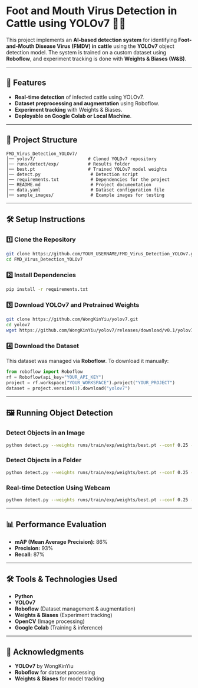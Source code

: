 # Foot and Mouth Virus Detection in Cattle using YOLOv7 🐄🦠  

This project implements an **AI-based detection system** for identifying **Foot-and-Mouth Disease Virus (FMDV) in cattle** using the **YOLOv7** object detection model. The system is trained on a custom dataset using **Roboflow**, and experiment tracking is done with **Weights & Biases (W&B)**.

---

## 🚀 Features
- **Real-time detection** of infected cattle using YOLOv7.
- **Dataset preprocessing and augmentation** using Roboflow.
- **Experiment tracking** with Weights & Biases.
- **Deployable on Google Colab or Local Machine**.

---

## 📂 Project Structure
```
FMD_Virus_Detection_YOLOv7/
│── yolov7/                    # Cloned YOLOv7 repository
│── runs/detect/exp/           # Results folder
│── best.pt                    # Trained YOLOv7 model weights
│── detect.py                   # Detection script
│── requirements.txt            # Dependencies for the project
│── README.md                   # Project documentation
│── data.yaml                   # Dataset configuration file
│── sample_images/              # Example images for testing
```

---

## 🛠️ Setup Instructions

### **1️⃣ Clone the Repository**
```bash
git clone https://github.com/YOUR_USERNAME/FMD_Virus_Detection_YOLOv7.git
cd FMD_Virus_Detection_YOLOv7
```

### **2️⃣ Install Dependencies**
```bash
pip install -r requirements.txt
```

### **3️⃣ Download YOLOv7 and Pretrained Weights**
```bash
git clone https://github.com/WongKinYiu/yolov7.git
cd yolov7
wget https://github.com/WongKinYiu/yolov7/releases/download/v0.1/yolov7.pt
```

### **4️⃣ Download the Dataset**
This dataset was managed via **Roboflow**. To download it manually:
```python
from roboflow import Roboflow
rf = Roboflow(api_key="YOUR_API_KEY")
project = rf.workspace("YOUR_WORKSPACE").project("YOUR_PROJECT")
dataset = project.version(1).download("yolov7")
```

---

## 🖼️ Running Object Detection

### **Detect Objects in an Image**
```bash
python detect.py --weights runs/train/exp/weights/best.pt --conf 0.25 --source /path/to/image.jpg
```

### **Detect Objects in a Folder**
```bash
python detect.py --weights runs/train/exp/weights/best.pt --conf 0.25 --source /path/to/folder/
```

### **Real-time Detection Using Webcam**
```bash
python detect.py --weights runs/train/exp/weights/best.pt --conf 0.25 --source 0
```

---

## 📊 Performance Evaluation
- **mAP (Mean Average Precision):** 86%
- **Precision:** 93%
- **Recall:** 87%

---

## 🛠️ Tools & Technologies Used
- **Python**
- **YOLOv7**
- **Roboflow** (Dataset management & augmentation)
- **Weights & Biases** (Experiment tracking)
- **OpenCV** (Image processing)
- **Google Colab** (Training & inference)


---

## 🌟 Acknowledgments
- **YOLOv7** by WongKinYiu
- **Roboflow** for dataset processing
- **Weights & Biases** for model tracking


